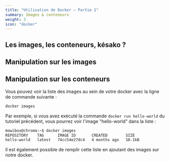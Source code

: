 ```yaml
---
title: "Utilisation de Docker – Partie 2"
summary: Images & conteneurs
weight: 3
icon: "docker"
---
```


## Les images, les conteneurs, késako ?



## Manipulation sur les images



## Manipulation sur les conteneurs

Vous pouvez voir la liste des images au sein de votre docker avec la ligne de commande suivante :

```bash
docker images
```

Par exemple, si vous avez exécuté la commande `docker run hello-world` du tutoriel précédent, vous pourrez voir l'image "hello-world" dans la liste :

```bash {title="Terminal"}
mowibox@chroma:~$ docker images
REPOSITORY    TAG      IMAGE ID       CREATED        SIZE
hello-world   latest   74cc54e27dc4   4 months ago   10.1kB
```

 Il est également possible de remplir cette liste en ajoutant des images sur notre docker.
